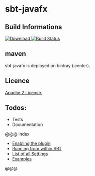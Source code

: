# sbt-javafx
## Build Informations
 [ ![Download](https://api.bintray.com/packages/quadstingray/sbt-plugins/sbt-javafx/images/download.svg) ](https://bintray.com/quadstingray/sbt-plugins/sbt-javafx/_latestVersion)
 [![Build Status](https://travis-ci.org/QuadStingray/sbt-javafx.svg?branch=master)](https://travis-ci.org/QuadStingray/sbt-javafx)


## maven

sbt-javafx is deployed on bintray (jcenter).

## Licence

[Apache 2 License.](https://github.com/QuadStingray/sbt-javafx/blob/master/LICENSE)


## Todos:
- Tests
- Documentation


@@@ index

* [Enabling the plugin](enable_the_plugin.md)
* [Running from within SBT](sbt_tasks.md)
* [List of all Settings](features/settings/index.md)
* [Examples](examples.md)

@@@